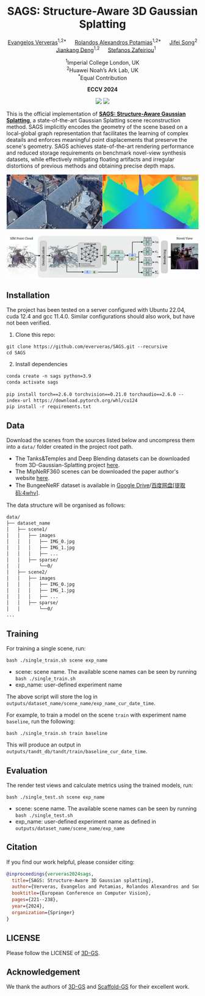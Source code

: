 <div align="center">

# SAGS: Structure-Aware 3D Gaussian Splatting

[Evangelos Ververas](https://scholar.google.com/citations?user=KkAjki8AAAAJ&hl=en)<sup>1,2*</sup> &emsp; [Rolandos Alexandros Potamias](https://rolpotamias.github.io)<sup>1,2*</sup> &emsp; [Jifei Song](https://scholar.google.com/citations?user=9a1PjCIAAAAJ)<sup>2</sup> &emsp; [Jiankang Deng](https://jiankangdeng.github.io/)<sup>1,2</sup> &emsp; [Stefanos Zafeiriou](https://www.imperial.ac.uk/people/s.zafeiriou)<sup>1</sup>  

<sup>1</sup>Imperial College London, UK <br>
<sup>2</sup>Huawei Noah’s Ark Lab, UK <br>
<sup>*</sup>Equal Contribution

<strong>ECCV 2024</strong>

<a href='https://eververas.github.io/SAGS/'><img src='https://img.shields.io/badge/Project-Page-blue'></a>
<a href='https://arxiv.org/abs/2404.19149'><img src='https://img.shields.io/badge/Paper-arXiv-red'></a>
</div>


This is the official implementation of **[SAGS: Structure-Aware Gaussian Splatting](https://eververas.github.io/SAGS/)**, a state-of-the-art Gaussian Splatting scene reconstruction method. 
SAGS implicitly encodes the geometry of the scene based on a local-global graph representation that facilitates the learning of complex deatails and enforces meaningful point displacements that preserve the scene's geometry.
SAGS achieves state-of-the-art rendering performance and reduced storage requirements on benchmark novel-view synthesis datasets, while effectively mitigating floating artifacts and irregular distortions of previous methods and obtaining precise depth maps.

![teaser](assets/teaser1.jpg)
<!-- ![teaser](assets/teaser2.jpg) -->
![teaser](assets/method.jpg)



## Installation

The project has been tested on a server configured with Ubuntu 22.04, cuda 12.4 and gcc 11.4.0. Similar configurations should also work, but have not been verified.

1. Clone this repo:

```
git clone https://github.com/eververas/SAGS.git --recursive
cd SAGS
```

2. Install dependencies

```
conda create -n sags python=3.9
conda activate sags

pip install torch==2.6.0 torchvision==0.21.0 torchaudio==2.6.0 --index-url https://download.pytorch.org/whl/cu124
pip install -r requirements.txt
```


## Data

Download the scenes from the sources listed below and uncompress them into a ```data/``` folder created in the project root path.

- The Tanks&Temples and Deep Blending datasets can be downloaded from 3D-Gaussian-Splatting project [here](https://repo-sam.inria.fr/fungraph/3d-gaussian-splatting/datasets/input/tandt_db.zip). 
- The MipNeRF360 scenes can be downloaded the paper author's website [here](https://jonbarron.info/mipnerf360/).
- The BungeeNeRF dataset is available in [Google Drive](https://drive.google.com/file/d/1nBLcf9Jrr6sdxKa1Hbd47IArQQ_X8lww/view?usp=sharing)/[百度网盘[提取码:4whv]](https://pan.baidu.com/s/1AUYUJojhhICSKO2JrmOnCA).

The data structure will be organised as follows:

```
data/
├── dataset_name
│   ├── scene1/
│   │   ├── images
│   │   │   ├── IMG_0.jpg
│   │   │   ├── IMG_1.jpg
│   │   │   ├── ...
│   │   ├── sparse/
│   │       └──0/
│   ├── scene2/
│   │   ├── images
│   │   │   ├── IMG_0.jpg
│   │   │   ├── IMG_1.jpg
│   │   │   ├── ...
│   │   ├── sparse/
│   │       └──0/
...
```


## Training

For training a single scene, run:
```
bash ./single_train.sh scene exp_name
```

- scene: scene name. The available scene names can be seen by running ```bash ./single_train.sh```
- exp_name: user-defined experiment name

The above script will store the log in ```outputs/dataset_name/scene_name/exp_name_cur_date_time```.

For example, to train a model on the scene ```train``` with experiment name ```baseline```, run the following:
```
bash ./single_train.sh train baseline
```
This will produce an output in ```outputs/tandt_db/tandt/train/baseline_cur_date_time```.


## Evaluation

The render test views and calculate metrics using the trained models, run: 

```
bash ./single_test.sh scene exp_name
```

- scene: scene name. The available scene names can be seen by running ```bash ./single_test.sh```
- exp_name: user-defined experiment name as defined in ```outputs/dataset_name/scene_name/exp_name```



## Citation

If you find our work helpful, please consider citing:

```bibtex
@inproceedings{ververas2024sags,
  title={SAGS: Structure-Aware 3D Gaussian splatting},
  author={Ververas, Evangelos and Potamias, Rolandos Alexandros and Song, Jifei and Deng, Jiankang and Zafeiriou, Stefanos},
  booktitle={European Conference on Computer Vision},
  pages={221--238},
  year={2024},
  organization={Springer}
}
```

## LICENSE

Please follow the LICENSE of [3D-GS](https://github.com/graphdeco-inria/gaussian-splatting).

## Acknowledgement

We thank the authors of [3D-GS](https://github.com/graphdeco-inria/gaussian-splatting) and [Scaffold-GS](https://github.com/city-super/Scaffold-GS) for their excellent work.
  
